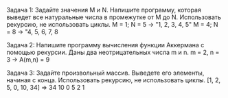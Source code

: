 Задача 1: Задайте значения M и N. Напишите
программу, которая выведет все натуральные числа
в промежутке от M до N. Использовать рекурсию, не
использовать циклы.
 M = 1; N = 5 -> "1, 2, 3, 4, 5"
 M = 4; N = 8 -> "4, 5, 6, 7, 8

Задача 2: Напишите программу вычисления функции
Аккермана с помощью рекурсии. Даны два
неотрицательных числа m и n. 
m = 2, n = 3 -> A(m,n) = 9

Задача 3: Задайте произвольный массив. Выведете
его элементы, начиная с конца. Использовать
рекурсию, не использовать циклы.
[1, 2, 5, 0, 10, 34] => 34 10 0 5 2 1
